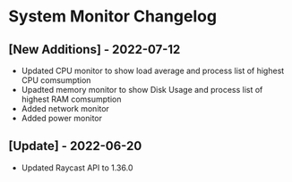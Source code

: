 # System Monitor Changelog

## [New Additions] - 2022-07-12

- Updated CPU monitor to show load average and process list of highest CPU comsumption
- Upadted memory monitor to show Disk Usage and process list of highest RAM comsumption
- Added network monitor
- Added power monitor

## [Update] - 2022-06-20

- Updated Raycast API to 1.36.0
